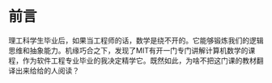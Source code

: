 # 前言

理工科学生毕业后，如果当工程师的话，数学是绕不开的。它能够锻炼我们的逻辑思维和抽象能力。机缘巧合之下，发现了MIT有开一门专门讲解计算机数学的课程，作为软件工程专业毕业的我决定精学它。既然如此，为啥不把这门课的教材翻译出来给给的人阅读？

